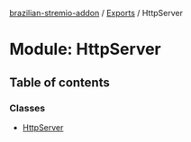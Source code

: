 [brazilian-stremio-addon](../README.md) / [Exports](../modules.md) / HttpServer

# Module: HttpServer

## Table of contents

### Classes

- [HttpServer](../classes/httpserver.httpserver-1.md)
